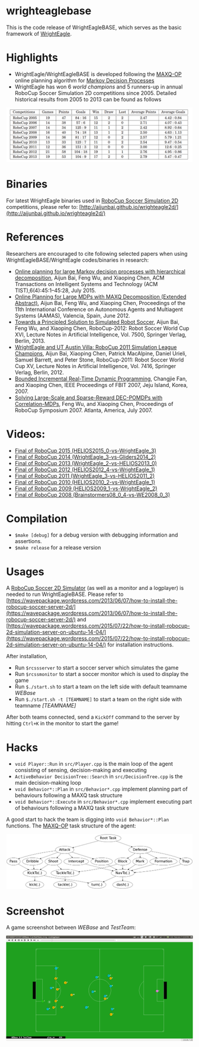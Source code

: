 # wrighteaglebase
This is the code release of WrightEagleBASE, which serves as the basic framework of [WrightEagle](http://aijunbai.github.io/wrighteagle2d/).

# Highlights

- WrightEagle/WrightEagleBASE is developed following the [MAXQ-OP](https://github.com/aijunbai/maxq-op) online planning algorithm for [Markov Decision Processes](https://en.wikipedia.org/wiki/Markov_decision_process)
- WrightEagle has won 6 _world champions_ and 5 runners-up in annual RoboCup Soccer Simulation 2D competitions since 2005. Detailed historical results from 2005 to 2013 can be found as follows

![alt tag](data/results.png "Historical Results")

# Binaries
For latest WrightEagle binaries used in [RoboCup Soccer Simulation 2D](https://en.wikipedia.org/wiki/RoboCup_2D_Soccer_Simulation_League) competitions, please refer to: [http://aijunbai.github.io/wrighteagle2d/](http://aijunbai.github.io/wrighteagle2d/)

# References
Researchers are encouraged to cite following selected papers when using WrightEagleBASE/WrightEagle codes/binaries in research:

- [Online planning for large Markov decision processes with hierarchical decomposition](http://aijunbai.github.io/publications/BWCtist15.pdf), Aijun Bai, Feng Wu, and Xiaoping Chen, ACM Transactions on Intelligent Systems and Technology (ACM TIST),6(4):45:1–45:28, July 2015.
- [Online Planning for Large MDPs with MAXQ Decomposition (Extended Abstract)](http://aijunbai.github.io/publications/AAMAS12-Bai.pdf), Aijun Bai, Feng Wu,    and Xiaoping Chen, Proceedings of the 11th International Conference on Autonomous Agents and Multiagent Systems (AAMAS), Valencia, Spain, June 2012.
- [Towards a Principled Solution to Simulated Robot Soccer](http://aijunbai.github.io/publications/LNAI12-Bai.pdf), Aijun Bai, Feng Wu, and Xiaoping Chen,     RoboCup-2012: Robot Soccer World Cup XVI, Lecture Notes in Artificial Intelligence, Vol. 7500, Springer Verlag, Berlin, 2013.
- [WrightEagle and UT Austin Villa: RoboCup 2011 Simulation League Champions](http://aijunbai.github.io/publications/LNAI11-Bai.pdf), Aijun Bai, Xiaoping      Chen, Patrick MacAlpine, Daniel Urieli, Samuel Barrett, and Peter Stone, RoboCup-2011: Robot Soccer World Cup XV, Lecture Notes in Artificial Intelligence,    Vol. 7416, Springer Verlag, Berlin, 2012.
- [Bounded Incremental Real-Time Dynamic Programming](http://ieeexplore.ieee.org/xpl/login.jsp?tp=&arnumber=4524180&url=http%3A%2F%2Fieeexplore.ieee.org%2Fxpls%2Fabs_all.jsp%3Farnumber%3D4524180), Changjie Fan, and Xiaoping Chen, IEEE Proceedings of FBIT 2007, Jeju Island, Korea, 2007.
- [Solving Large-Scale and Sparse-Reward DEC-POMDPs with Correlation-MDPs](http://link.springer.com/chapter/10.1007%2F978-3-540-68847-1_18), Feng Wu, and Xiaoping Chen, Proceedings of RoboCup Symposium 2007. Atlanta, America, July 2007.

# Videos:
- [Final of RoboCup 2015 (HELIOS2015\_0-vs-WrightEagle\_3)](https://www.youtube.com/watch?v=Ptzv9NF9opM)
- [Final of RoboCup 2014 (WrightEagle\_3-vs-Gliders2014\_2)](https://www.youtube.com/watch?v=kRIygFjlD_Q)
- [Final of RoboCup 2013 (WrightEagle\_2-vs-HELIOS2013\_0)](https://www.youtube.com/watch?v=BoWoIc4IrtI)
- [Final of RoboCup 2012 (HELIOS2012\_4-vs-WrightEagle\_1)](https://www.youtube.com/watch?v=cDhSjSYPvdE)
- [Final of RoboCup 2011 (WrightEagle\_3-vs-HELIOS2011\_2)](https://www.youtube.com/watch?v=leNDA5tzUfk)
- [Final of RoboCup 2010 (HELIOS2010\_2-vs-WrightEagle\_1)](https://www.youtube.com/watch?v=BVWkndHk3AE)
- [Final of RoboCup 2009 (HELIOS2009\_1-vs-WrightEagle\_2)](https://www.youtube.com/watch?v=Q18Wxs3Da-8&index=7&list=PL4BB027D8BB6A5EB3)
- [Final of RoboCup 2008 (Brainstormers08\_0\_4-vs-WE2008\_0\_3)](https://www.youtube.com/watch?v=w1c_8TWX8dY)


# Compilation
- `$make [debug]` for a debug version with debugging information and assertions.
- `$make release` for a release version

# Usages
A [RoboCup Soccer 2D Simulator](https://sourceforge.net/projects/sserver/files/) (as well as a monitor and a logplayer) is needed to run WrightEagleBASE. Please refer to [https://wavepackage.wordpress.com/2013/06/07/how-to-install-the-robocup-soccer-server-2d/](https://wavepackage.wordpress.com/2013/06/07/how-to-install-the-robocup-soccer-server-2d/) and [https://wavepackage.wordpress.com/2015/07/22/how-to-install-robocup-2d-simulation-server-on-ubuntu-14-04/](https://wavepackage.wordpress.com/2015/07/22/how-to-install-robocup-2d-simulation-server-on-ubuntu-14-04/) for installation instructions.  

After installation,  

- Run `$rcssserver` to start a soccer server which simulates the game
- Run `$rcssmonitor` to start a soccer monitor which is used to display the game
- Run `$./start.sh` to start a team on the left side with default teamname *WEBase*
- Run `$./start.sh -t [TEAMNAME]` to start a team on the right side with teamname *[TEAMNAME]*

After both teams connected, send a `KickOff` command to the server by hitting `Ctrl+K` in the monitor to start the game!

# Hacks
- `void Player::Run` in `src/Player.cpp` is the main loop of the agent consisting of sensing, decision-making and executing
- `ActiveBehavior DecisionTree::Search` in `src/DecisionTree.cpp` is the main decision-making loop
- `void Behavior*::Plan` in `src/Behavior*.cpp` implement planning part of behaviours following a MAXQ task structure
- `void Behavior*::Execute` in `src/Behavior*.cpp` implement executing part of behaviours following a MAXQ task structure

A good start to hack the team is digging into `void Behavior*::Plan` functions. The [MAXQ-OP](https://github.com/aijunbai/maxq-op) task structure of the agent:  

![alt tag](data/wrighteagle.png "MAXQ Task Graph")

# Screenshot
A game screenshot between *WEBase* and *TestTeam*:  

![alt tag](data/game.png "Game Screenshot")

